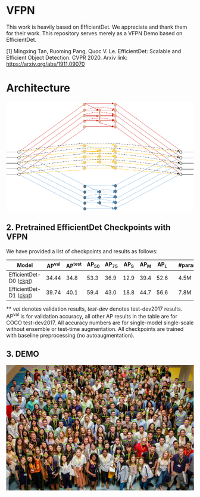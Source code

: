 # VFPN 

This work is heavily based on EfficientDet. We appreciate and thank them for their work. This repository serves merely as a VFPN Demo based on EfficientDet.


[1] Mingxing Tan, Ruoming Pang, Quoc V. Le. EfficientDet: Scalable and Efficient Object Detection. CVPR 2020.
Arxiv link: https://arxiv.org/abs/1911.09070

# Architecture

<img src="image.png" />


## 2. Pretrained EfficientDet Checkpoints with VFPN

We have provided a list of checkpoints and results as follows:

|       Model    |  AP<sup>val</sup> | AP<sup>test</sup>    |  AP<sub>50</sub> | AP<sub>75</sub> |AP<sub>S</sub>   |  AP<sub>M</sub>    |  AP<sub>L</sub>   | | #params | #FLOPs |
|----------     |------ |------ |------ | -------- | ------| ------| ------ |------ |------ |  :------: |
|     EfficientDet-D0 ([ckpt](https://drive.google.com/open?id=1gZwKHMiLKC87pft9HIrjDiXF8heVjRgr)) | 34.44 | 34.8 | 53.3 | 36.9 | 12.9 | 39.4 | 52.6 |  | 4.5M | 2.98B  |
|     EfficientDet-D1 ([ckpt](https://drive.google.com/open?id=1Uv4cCERDwPdMj_oArX1AIL2Q0fShsjzU)) | 39.74  | 40.1 | 59.4 | 43.0 | 18.8 | 44.7 | 56.6 | | 7.8M | 7.45B |


** <em>val</em> denotes validation results, <em>test-dev</em> denotes test-dev2017 results. AP<sup>val</sup> is for validation accuracy, all other AP results in the table are for COCO test-dev2017. All accuracy numbers are for single-model single-scale without ensemble or test-time augmentation. All checkpoints are trained with baseline preprocessing (no autoaugmentation).


## 3. DEMO

<img src="people-demo.jpg" />
